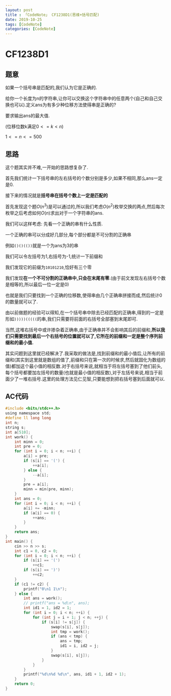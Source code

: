 ```yaml
---
layout: post
title : 「CodeNote」 CF1238D1(思维+括号匹配)
date: 2019-10-25
tags: [CodeNote]
categories: [CodeNote]
---
```

# CF1238D1

## 题意

如果一个括号串是匹配的,我们认为它是正确的.

给你一个长度为n的字符串,让你可以交换这个字符串中的任意两个(自己和自己交换也可以).定义ans为有多少种位移方法使得串是正确的?

要求输出ans的最大值.

(位移位数k满足$0<=k<n$)

$1<=n<=500$

## 思路

这个题其实并不难,一开始的思路想复杂了.

首先我们统计一下括号串的左右括号的个数分别是多少,如果不相同,那么ans一定是0.

接下来的情况就是**括号串在括号个数上一定是匹配的**

首先发现这个题$O(n^3)$是可以通过的,所以我们考虑$O(n^2)$枚举交换的两点,然后每次枚举之后考虑如何$O(n)$求出对于一个字符串的ans.

我们可以这样考虑: 先看一个正确的串有什么性质.

一个正确的串可以分成好几部分,每个部分都是不可分割的正确串

例如`()()(())`就是一个为ans为3的串

我们可以令左括号为1,右括号为-1,统计一下前缀和

我们发现它的前缀为`10101210`,恰好有三个零

我们发现**在一个不可分割的正确串中,只会在末尾有零**.(由于前文发现左右括号个数是相等的,所以最后一位一定是0)

也就是我们只要找到一个正确的位移数,使得串由几个正确串拼接而成,然后统计0的数量就可以了.

由以前做题的经验可以得知,在一个括号串中除去已经匹配的正确串,得到的一定是形如`)))))(((((`的串,我们只需要将前面的右括号全部塞到末尾即可.

当然,这堆右括号中或许掺杂着正确串,由于正确串并不会影响其后的前缀和,**所以我们只需要找到最后一个右括号的位置就可以了,它所在的前缀和一定是整个序列前缀和的最小值.**

其实问题到这里就已经解决了.我采取的做法是,找到前缀和的最小值后,让所有的前缀和(其实到这里就是数组的值了,前缀和只在第一次的时候求,然后就固化为数组的值)都加这个最小值的相反数.对于右括号来说,就相当于将左括号塞到了他们前头,每个括号都要加左括号的数量(也就是最小值的相反数),对于左括号来说,相当于前面少了一堆右括号.这里的处理方法见仁见智,只要能想到把右括号塞到后面就可以.

## AC代码

```c
#include <bits/stdc++.h>
using namespace std;
#define ll long long
int n;
string s;
int a[510];
int work() {
    int minn = 0;
    int pre = 0;
    for (int i = 0; i < n; ++i) {
        a[i] = pre;
        if (s[i] == '(') {
            ++a[i];
        } else {
            --a[i];
        }
        pre = a[i];
        minn = min(pre, minn);
    }
    int ans = 0;
    for (int i = 0; i < n; ++i) {
        a[i] += -minn;
        if (a[i] == 0) {
            ++ans;
        }
    }
    return ans;
}
int main() {
    cin >> n >> s;
    int c1 = 0, c2 = 0;
    for (int i = 0; i < n; ++i) {
        if (s[i] == '(')
            ++c1;
        if (s[i] == ')')
            ++c2;
    }
    if (c1 != c2) {
        printf("0\n1 1\n");
    } else {
        int ans = work();
        // printf("ans = %d\n", ans);
        int id1 = 1, id2 = 1;
        for (int i = 0; i < n; ++i) {
            for (int j = i + 1; j < n; ++j) {
                if (s[i] != s[j]) {
                    swap(s[i], s[j]);
                    int tmp = work();
                    if (ans < tmp) {
                        ans = tmp;
                        id1 = i, id2 = j;
                    }
                    swap(s[i], s[j]);
                }
            }
        }
        printf("%d\n%d %d\n", ans, id1 + 1, id2 + 1);
    }
    return 0;
}

```

 
